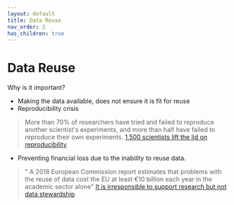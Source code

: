 ```yaml
---
layout: default
title: Data Reuse
nav_order: 2
has_children: true
---
```


# Data Reuse
Why is it important?
- Making the data available, does not ensure it is fit for reuse
- Reproducibility crisis
> More than 70% of researchers have tried and failed to reproduce another scientist's experiments, and more than half have failed to reproduce their own experiments. [1,500 scientists lift the lid on reproducibility](https://www.nature.com/news/1-500-scientists-lift-the-lid-on-reproducibility-1.19970)
- Preventing financial loss due to the inability to reuse data.
> " A 2018 European Commission report estimates that problems with the reuse of data cost the EU at least €10 billion each year in the academic sector alone"  [It is irresponsible to support research but not data stewardship](https://www.nature.com/articles/d41586-020-00505-7) 
